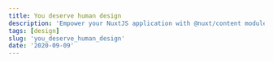 ```yaml
---
title: You deserve human design
description: 'Empower your NuxtJS application with @nuxt/content module: write in a content/ directory and fetch your Markdown, JSON, YAML and CSV files through a MongoDB like API, acting as a Git-based Headless CMS.'
tags: [design]
slug: 'you_deserve_human_design'
date: '2020-09-09'
---
```

